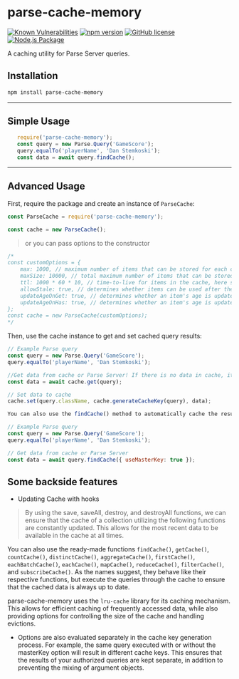 # parse-cache-memory
   
[![Known Vulnerabilities](https://snyk.io/test/github/rgunindi/parse-cache-memory/badge.svg)](https://snyk.io/test/github/rgunindi/parse-cache-memory) 
[![npm version](https://badge.fury.io/js/parse-cache-memory.svg)](https://badge.fury.io/js/parse-cache-memory) 
[![GitHub license](https://img.shields.io/github/license/rgunindi/parse-cache-memory)]()
[![Node.js Package](https://github.com/rgunindi/parse-cache-memory/actions/workflows/release.yml/badge.svg)](https://github.com/rgunindi/parse-cache-memory/actions/workflows/release.yml)

A caching utility for Parse Server queries.

## Installation
```bash
npm install parse-cache-memory
```

-------------------
Simple Usage
-------------------

 ```js
    require('parse-cache-memory');
    const query = new Parse.Query('GameScore');
    query.equalTo('playerName', 'Dan Stemkoski');
    const data = await query.findCache();
```
-------------------
## Advanced Usage

First, require the package and create an instance of `ParseCache`:

```js
const ParseCache = require('parse-cache-memory');

const cache = new ParseCache();
```
> or you can pass options to the constructor

```js
/*
const customOptions = {
    max: 1000, // maximum number of items that can be stored for each class (className)
    maxSize: 10000, // total maximum number of items that can be stored across all classes
    ttl: 1000 * 60 * 10, // time-to-live for items in the cache, here set to 10 minutes
    allowStale: true, // determines whether items can be used after their ttl has expired
    updateAgeOnGet: true, // determines whether an item's age is updated when it's retrieved using "get"
    updateAgeOnHas: true, // determines whether an item's age is updated when it's checked using "has"
};
const cache = new ParseCache(customOptions);
*/
```

Then, use the cache instance to get and set cached query results:

```js
// Example Parse query
const query = new Parse.Query('GameScore');
query.equalTo('playerName', 'Dan Stemkoski');

//Get data from cache or Parse Server! If there is no data in cache, it will be cached automatically!
const data = await cache.get(query);

// Set data to cache
cache.set(query.className, cache.generateCacheKey(query), data);

You can also use the findCache() method to automatically cache the results of a find() query:

// Example Parse query
const query = new Parse.Query('GameScore');
query.equalTo('playerName', 'Dan Stemkoski');

// Get data from cache or Parse Server
const data = await query.findCache({ useMasterKey: true });
```

## Some backside features

- Updating Cache with hooks

>  By using the save, saveAll, destroy, and destroyAll functions, we can ensure that the cache of a collection utilizing the following functions are constantly updated. This allows for the most recent data to be available in the cache at all times.

You can also use the ready-made functions `findCache()`, `getCache()`, `countCache()`, `distinctCache()`, `aggregateCache()`, `firstCache()`, `eachBatchCache()`, `eachCache()`, `mapCache()`, `reduceCache()`, `filterCache()`, and `subscribeCache()`. As the names suggest, they behave like their respective functions, but execute the queries through the cache to ensure that the cached data is always up to date.

parse-cache-memory uses the `lru-cache` library for its caching mechanism. This allows for efficient caching of frequently accessed data, while also providing options for controlling the size of the cache and handling evictions.

* Options are also evaluated separately in the cache key generation process. For example, the same query executed with or without the masterKey option will result in different cache keys. This ensures that the results of your authorized queries are kept separate, in addition to preventing the mixing of argument objects.